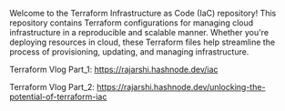 Welcome to the Terraform Infrastructure as Code (IaC) repository! This repository contains Terraform configurations for managing cloud infrastructure in a reproducible and scalable manner. Whether you're deploying resources in cloud, these Terraform files help streamline the process of provisioning, updating, and managing infrastructure.


Terraform Vlog Part_1: https://rajarshi.hashnode.dev/iac 

Terraform Vlog Part_2: https://rajarshi.hashnode.dev/unlocking-the-potential-of-terraform-iac
